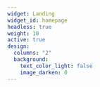 ```yaml
---
widget: Landing
widget_id: homepage
headless: true
weight: 10
active: true
design:
  columns: "2"
  background:
    text_color_light: false
    image_darken: 0
---
```

